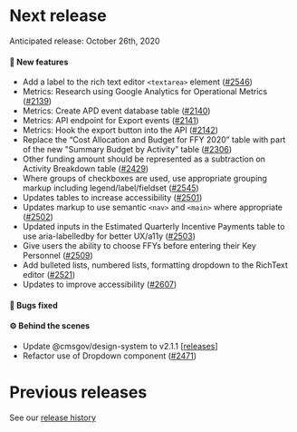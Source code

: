 # Next release

Anticipated release: October 26th, 2020

#### 🚀 New features

- Add a label to the rich text editor `<textarea>` element ([#2546])
- Metrics: Research using Google Analytics for Operational Metrics ([#2139])
- Metrics: Create APD event database table ([#2140])
- Metrics: API endpoint for Export events ([#2141])
- Metrics: Hook the export button into the API ([#2142])
- Replace the “Cost Allocation and Budget for FFY 2020” table with part of the new "Summary Budget by Activity” table ([#2306])
- Other funding amount should be represented as a subtraction on Activity Breakdown table ([#2429])
- Where groups of checkboxes are used, use appropriate grouping markup including legend/label/fieldset ([#2545])
- Updates tables to increase accessibility ([#2501])
- Updates markup to use semantic `<nav>` and `<main>` where appropriate ([#2502])
- Updated inputs in the Estimated Quarterly Incentive Payments table to use aria-labelledby for better UX/a11y ([#2503])
- Give users the ability to choose FFYs before entering their Key Personnel ([#2509])
- Add bulleted lists, numbered lists, formatting dropdown to the RichText editor ([#2521])
- Updates to improve accessibility ([#2607])

#### 🐛 Bugs fixed

#### ⚙️ Behind the scenes

- Update @cmsgov/design-system to v2.1.1 [[releases](https://github.com/CMSgov/design-system/releases)]
- Refactor use of Dropdown component ([#2471])

# Previous releases

See our [release history](https://github.com/CMSgov/eAPD/releases)

[#2471]: https://github.com/CMSgov/eAPD/issues/2471
[#2322]: https://github.com/CMSgov/eAPD/issues/2322
[#2546]: https://github.com/CMSgov/eAPD/issues/2546
[#2139]: https://github.com/CMSgov/eAPD/issues/2139
[#2140]: https://github.com/CMSgov/eAPD/issues/2140
[#2141]: https://github.com/CMSgov/eAPD/issues/2141
[#2142]: https://github.com/CMSgov/eAPD/issues/2142
[#2306]: https://github.com/CMSgov/eAPD/issues/2306
[#2429]: https://github.com/CMSgov/eAPD/issues/2429
[#2545]: https://github.com/CMSgov/eAPD/issues/2545
[#2501]: https://github.com/CMSgov/eAPD/issues/2501
[#2502]: https://github.com/CMSgov/eAPD/issues/2502
[#2503]: https://github.com/CMSgov/eAPD/issues/2503
[#2509]: https://github.com/CMSgov/eAPD/issues/2509
[#2521]: https://github.com/CMSgov/eAPD/issues/2521
[#2607]: https://github.com/CMSgov/eAPD/issues/2607
